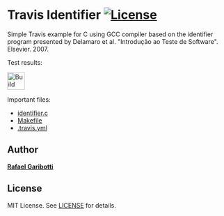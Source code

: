Travis Identifier [![License][license-img]][license-url]
=
Simple Travis example for C using GCC compiler based on the identifier program presented by Delamaro et al. "Introdução ao Teste de Software". Elsevier. 2007.

Test results:

[<img alt="Build Status" src="https://www.travis-ci.com/rafaelgaribotti/TCS_Aula_7.svg?branch=main" height="40">][travis-url]

Important files:

* [identifier.c](identifier.c)
* [Makefile](Makefile)
* [.travis.yml](.travis.yml)


Author
------
[**Rafael Garibotti**](https://br.linkedin.com/in/rafaelgaribotti)


License
-------
MIT License. See [LICENSE](LICENSE) for details.

[main-url]: https://github.com/rafaelgaribotti/TCS_Aula_7
[readme-url]: https://github.com/rafaelgaribotti/TCS_Aula_7/blob/main/README.md
[license-url]: https://github.com/rafaelgaribotti/TCS_Aula_7/blob/main/LICENSE
[license-img]: https://img.shields.io/github/license/rsp/travis-hello-modern-cpp.svg
[travis-url]: https://www.travis-ci.com/rafaelgaribotti/TCS_Aula_7
[travis-img]: https://www.travis-ci.com/rafaelgaribotti/TCS_Aula_7.svg?branch=master
[github-follow-url]: https://github.com/rafaelgaribotti
